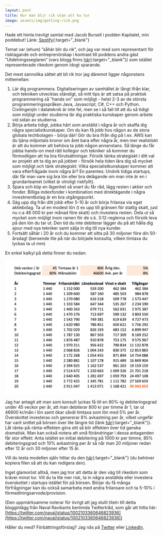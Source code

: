 ```yaml
---
layout: post
title: Hur man blir rik utan att ha tur
image: assets/img/getting-rich.png
---
```

Hade ett himla trevligt samtal med Jacob Bursell i podden Kapitalet, min poddebut! Länk: [Spotify](https://open.spotify.com/episode/7cJI3yt9oad0Y23IIO2Bup){:target="_blank"}

Temat var (ehum) ”såhär blir du rik”, och jag var med som representant för risktagande och entreprenörskap i kontrast till poddens andra gäst ”Utdelningsseglaren” (vars blogg finns [här](https://utdelningsseglaren.blogspot.com/){:target="_blank"}) som istället representerade rikedom genom idogt sparande.

Det mest sannolika sättet att bli rik tror jag däremot ligger någonstans mittemellan:

1. Lär dig programmera. Digitaliseringen av samhället är långt ifrån klar, och tekniken utvecklas ständigt, så mitt tips är att satsa på praktisk programmering så "hands on" som möjligt - helst 2-3 av de största programmeringsspråken Java, Javascript, C#, C++ och Python. Civilingenjör i datateknik är inte fel, men se i så fall till att du så tidigt som möjligt under studierna lär dig praktiska kunskaper genom arbete vid sidan av studierna.
2. Börja arbeta tidigt, jobba hårt som anställd i några år och skaffa dig några specialistkunskaper. Om du kan få jobb hos någon av de stora globala techbolagen - börja där! Gör du bra ifrån dig på t.ex. AWS kan du tjäna miljontals kronor om året bara efter några år, men mer realistiskt är att du kommer att behöva ta jobb någon annanstans. Så länge du får jobba hands-on med rätt kollegor och tekniker så kommer du förmodligen att ha bra förutsättningar. Försök tänka strategiskt i ditt val av projekt att ta dig an på jobbet - försök hela tiden lära dig så mycket som möjligt och tänk strategiskt: Vilka specialistkunskaper kommer att vara efterfrågade inom några år? 
En parentes: Undvik tidiga startups, där får man vare sig bra lön eller bra delägande om man inte är en i grundarteamet (vilket är otroligt riskfyllt).
3. Spara och köp en lägenhet så snart du får råd, lägg resten i aktier och fonder. Billiga indexfonder i kombination med direktägande i några investmentbolag är en bra utgångspunkt.
4. Säg upp dig från ditt jobb efter 5-10 år och börja frilansa via eget aktiebolag. Ta ut en modest lön (t ex upp till gränsen för statlig skatt, just nu c:a 46 000 kr per månad före skatt) och investera resten. Dela ut så mycket som möjligt inom ramen för de s.k. 3:12-reglerna och försök leva på den lön du tar ut. Den tid du inte debiterar lägger du på att hålla dig ajour med nya tekniker samt sälja in dig till nya kunder.
5. Fortsätt såhär i 20 år och du kommer att sitta på 30 miljoner före din 50-årsdag! (beroende lite på när du började konsulta, vilken timtaxa du lyckas ta ut mm)

En enkel kalkyl på detta finner du nedan: 

![Enkel frilanskalkyl](/assets/img/frilanskalkyl.png)

Jag har antagit att man som konsult lyckas få till en 80%-ig debiteringsgrad under 45 veckor per år, att man debiterar 800 kr per timme år 1, tar ut 46600 kr/mån i lön samt ökar såväl timtaxa som lön med 5% per år. Överskottet investeras och genererar 8% avkastning per år, vilket ungefär har varit snittet på börsen över lite längre tid (länk [här](https://blogg.avanza.se/darfor-ska-du-manadsspara-pa-borsen/){:target="_blank"}). Låt ränta-på-ränta-effekten göra sitt så blir effekten över tid ganska dramatisk. Man kan också notera att små förändringar i dessa antaganden får stor effekt: Anta istället en initial debitering på 1000 kr per timme, 85% debiteringsgrad och 10% avkastning per år så når man 20 miljoner redan efter 12 år och 30 miljoner efter 15 år.

Vill du testa modellen själv hittar du den [här](https://docs.google.com/spreadsheets/d/14LIxsBD1vnKKRfc2KZxqKQSduNvJ4NLizgCxi2OzJfk/edit?usp=sharing){:target="_blank"} (du behöver kopiera filen så att du kan redigera den).

Inget glamoröst alltså, men jag tror att detta är den väg till rikedom som kräver minst tur. Vill du ta lite mer risk, ta in några anställda eller investera överskottet i startups istället för på börsen. Börjar du få många förfrågningar kan du också samarbeta med andra frilansare och ta 5-10% i förmedlningsarvode/provision.

(Den uppmärksamme noterar för övrigt att jag stulit titeln till detta blogginlägg från Naval Ravikants berömda Twittertråd, som går att hitta här: [https://twitter.com/naval/status/1002103360646823936](https://twitter.com/naval/status/1002103360646823936))

Håller du med? Förbättringsförslag? Jag nås på [Twitter](https://twitter.com/JensBackbom) eller [LinkedIn](https://www.linkedin.com/in/jensbackbom/).
